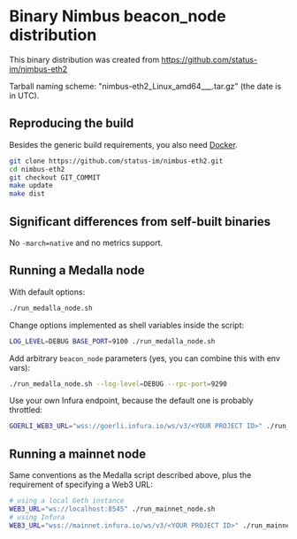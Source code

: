 # Binary Nimbus beacon_node distribution

This binary distribution was created from https://github.com/status-im/nimbus-eth2

Tarball naming scheme: "nimbus-eth2\_Linux\_amd64\_<VERSION>\_<GIT COMMIT>\_<YYYYMMDDHHMMSS>.tar.gz" (the date is in UTC).

## Reproducing the build

Besides the generic build requirements, you also need [Docker](https://www.docker.com/).

```bash
git clone https://github.com/status-im/nimbus-eth2.git
cd nimbus-eth2
git checkout GIT_COMMIT
make update
make dist
```

## Significant differences from self-built binaries

No `-march=native` and no metrics support.

## Running a Medalla node

With default options:

```bash
./run_medalla_node.sh
```

Change options implemented as shell variables inside the script:

```bash
LOG_LEVEL=DEBUG BASE_PORT=9100 ./run_medalla_node.sh
```

Add arbitrary `beacon_node` parameters (yes, you can combine this with env vars):

```bash
./run_medalla_node.sh --log-level=DEBUG --rpc-port=9290
```

Use your own Infura endpoint, because the default one is probably throttled:

```bash
GOERLI_WEB3_URL="wss://goerli.infura.io/ws/v3/<YOUR PROJECT ID>" ./run_medalla_node.sh
```

## Running a mainnet node

Same conventions as the Medalla script described above, plus the requirement of specifying a Web3 URL:

```bash
# using a local Geth instance
WEB3_URL="ws://localhost:8545" ./run_mainnet_node.sh
# using Infura
WEB3_URL="wss://mainnet.infura.io/ws/v3/<YOUR PROJECT ID>" ./run_mainnet_node.sh
```

